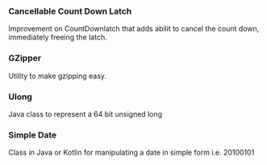 ### Cancellable Count Down Latch

Improvement on CountDownlatch that adds abilit to cancel the count down, immediately freeing the latch.

### GZipper

Utility to make gzipping easy.

### Ulong

Java class to represent a 64 bit unsigned long

### Simple Date

Class in Java or Kotlin for manipulating a date in simple form i.e. 20100101
